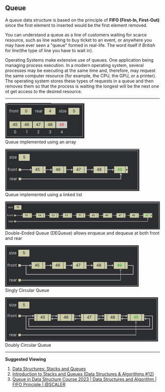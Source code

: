 ## Queue

A queue data structure is based on the principle of **FIFO (First-In, First-Out)** since the first element to inserted
would be the first element removed.

You can understand a queue as a line of customers waiting for scarce resource, such as line waiting to buy ticket to an
event, or anywhere you may have ever seen a "queue" formed in real-life. The word itself if _British_ for _line_(the type
of line you have to wait in).

Operating Systems make extensive use of queues. One application being managing process execution.
In a modern operating system, several processes may be executing at the same time and, therefore, may request
the same computer resource (for example, the CPU, the GPU, or a printer). The operating system stores these types of 
requests in a queue and then removes them so that the process is waiting the longest will be the next one ot get access 
to the desired resource.

---

![queue implemented using an array](../../resources/images/queue/array-queue.png)  
Queue implemented using an array

![queue implemented using linked list](../../resources/images/queue/linked-list-queue.png)  
Queue implemented using a linked list

![double ended queue](../../resources/images/queue/double-ended-queue.png)
Double-Ended Queue (DEQueue) allows enqueue and dequeue at both front and rear

![singly circular queue](../../resources/images/queue/singly-circular-queue.png)  
Singly Circular Queue

![doubly circular queue](../../resources/images/queue/doubly-circular-queue.png)  
Doubly Circular Queue

---

**Suggested Viewing**

1. [Data Structures: Stacks and Queues](https://youtu.be/wjI1WNcIntg?si=TJAzAmqKTS4BeMS4)
2. [Introduction to Stacks and Queues (Data Structures & Algorithms #12)](https://youtu.be/A3ZUpyrnCbM?si=xAYrBkq5_iDDYrWQ)
3. [Queue in Data Structure Course 2023 | Data Structures and Algorithm | FIFO Principle | @SCALER](https://youtu.be/pOoYDawChGk?si=OfQ9DZ5km6t9gipDa)